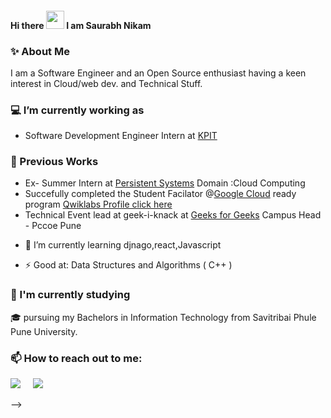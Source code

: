 #### Hi there <img src="https://github.com/TheDudeThatCode/TheDudeThatCode/blob/master/Assets/Hi.gif" width="29px"> I am  Saurabh Nikam



### ✨ About Me

I am a Software Engineer and an Open Source enthusiast having a keen interest in Cloud/web dev. and Technical Stuff.

### 💻 I’m currently working as

* Software Development Engineer Intern at [KPIT](https://www.kpit.com/) 
<!-- * Google Developer Student Club Lead at [GDSC IGDTUW](https://github.com/dscigdtuw) - One of the 200+ GDSC Leads across India for the academic year of 2021-22
* Technical Lead at [Minerva, The Technical Forum of IGDTUW](https://github.com/Minerva-2020) - Heading a team of 4 associate web developers along with 2 other co-Leads for managing the [Minerva website](https://minerva-igdtuw.herokuapp.com/) -->
### 🚀 Previous Works
* Ex- Summer Intern at [Persistent Systems](https://www.persistent.com/) Domain :Cloud Computing 
* Succefully completed the Student Facilator @[Google Cloud](https://cloud.google.com/) ready program [Qwiklabs Profile click here](https://www.qwiklabs.com/public_profiles/76beb37d-0619-4fbd-beec-880d58b40101)
* Technical Event lead at geek-i-knack at [Geeks for Geeks](https://www.geeksforgeeks.org/) Campus Head - Pccoe Pune



- 🌱 I’m currently learning djnago,react,Javascript

- ⚡ Good at: Data Structures and Algorithms ( C++ ) 

 <!-- Actual text -->

### 🌱 I'm currently studying 

🎓 pursuing my Bachelors in Information Technology from Savitribai Phule Pune University.


### 📫 How to reach out to me:
<p>
<a target="_blank"href="https://twitter.com/sidnikam9"><img src="https://img.shields.io/badge/twitter-%231DA1F2.svg?&style=for-the-badge&logo=twitter&logoColor=white" /></a>&nbsp;&nbsp;&nbsp;&nbsp;
<a target="_blank"href="https://www.linkedin.com/in/saurabh-nikam/"><img src="https://img.shields.io/badge/linkedin-%230077B5.svg?&style=for-the-badge&logo=linkedin&logoColor=white" /></a>&nbsp;&nbsp;&nbsp;&nbsp;
<!-- <a target="_blank"href="http://vanichitkara.wordpress.com/"><img src="https://img.shields.io/badge/wordpress-%231DA1F2.svg?&style=for-the-badge&logo=wordpress&logoColor=white" /></a>&nbsp;&nbsp;&nbsp;&nbsp;
<a target="_blank"href="https://www.polywork.com/vanichitkara#/"><img src="https://img.shields.io/badge/polywork-%230077B5.svg?&style=for-the-badge&logo=polywork&logoColor=white" /></a>&nbsp;&nbsp;&nbsp;&nbsp;
</p> -->

<!--  for some stats

![Vani's github stats](https://github-readme-stats.vercel.app/api?username=vanichitkara&show_icons=true&hide_border=true)

![Vani's github streak](https://github-readme-streak-stats.herokuapp.com/?user=vanichitkara&show_icons=true&hide_border=true)

![Vani's github contribution graph](https://activity-graph.herokuapp.com/graph?username=vanichitkara&bg_color=000000&color=FFFFFF&line=FFFFFF&point=00FF00)
<!-- -->
<!-- 
Here are some ideas to get you started:

- 🔭 I’m currently working on ...
- 🌱 I’m currently learning ...
- 👯 I’m looking to collaborate on ...
- 🤔 I’m looking for help with ...
- 💬 Ask me about ...
- 📫 How to reach me: ...
- 😄 Pronouns: ...
- ⚡ Fun fact: ...
-->
 -->
